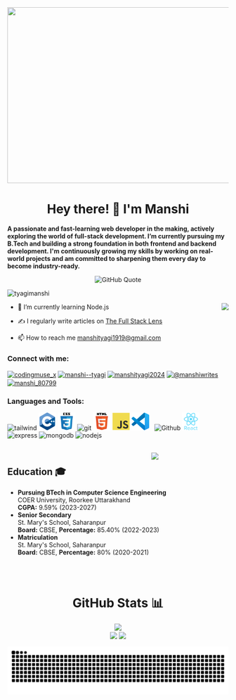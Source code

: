 <!-- ![logo](https://github.com/TyagiManshi/TyagiManshi/blob/main/GithubBanner.png) -->

<img src="https://github.com/Anmol-Baranwal/Cool-GIFs-For-GitHub/assets/74038190/0c7eb6ed-663b-4ce4-bfbd-18239a38ba1b" width="900" height="400">

<h1 align="center">Hey there! 👋 I'm Manshi</h1>

**A passionate and fast-learning web developer in the making, actively exploring the world of full-stack development. I’m currently pursuing my B.Tech and building a strong foundation in both frontend and backend development. I'm continuously growing my skills by working on real-world projects and am committed to sharpening them every day to become industry-ready.**

<p align="center">
  <img src="https://quotes-github-readme.vercel.app/api?type=horizontal&theme=tokyonight" alt="GitHub Quote">
</p>
<p align="left"> <img src="https://komarev.com/ghpvc/?username=tyagimanshi&label=Profile%20views&color=0e75b6&style=flat" alt="tyagimanshi" /> </p>

<img align="right" src="https://github.com/Anmol-Baranwal/Cool-GIFs-For-GitHub/assets/74038190/ad50585b-2e08-4f45-9836-9bb6d67e2a86" height="300">


- 🌱 I’m currently learning Node.js
  
- ✍️ I regularly write articles on [The Full Stack Lens](https://thefullstacklens.hashnode.dev/)

- 📫 How to reach me manshityagi1919@gmail.com

<!-- - 📄 Know about my experiences [Resume](https://drive.google.com/file/d/1l4XedV4tMNFPAoi8jZwpvIjoGpZfagHV/view?usp=sharing) -->

<h3 align="left">Connect with me:</h3>
<p align="left">
<a href="https://twitter.com/codingmuse_x" target="blank"><img align="center" src="https://raw.githubusercontent.com/rahuldkjain/github-profile-readme-generator/master/src/images/icons/Social/twitter.svg" alt="codingmuse_x" height="30" width="40" /></a>
<a href="https://linkedin.com/in/manshi--tyagi" target="blank"><img align="center" src="https://raw.githubusercontent.com/rahuldkjain/github-profile-readme-generator/master/src/images/icons/Social/linked-in-alt.svg" alt="manshi--tyagi" height="30" width="40" /></a>
<a href="https://www.leetcode.com/manshityagi2024" target="blank"><img align="center" src="https://raw.githubusercontent.com/rahuldkjain/github-profile-readme-generator/master/src/images/icons/Social/leet-code.svg" alt="manshityagi2024" height="30" width="40" /></a>
<a href="https://hashnode.com/@manshiwrites" target="blank"><img align="center" src="https://img.icons8.com/?size=100&id=HnB8zGOh5xgd&format=png" alt="@manshiwrites" height="40" width="40" /></a>
<a href="https://discord.com/channels/@manshi_80799" target="blank"><img align="center" src="https://raw.githubusercontent.com/rahuldkjain/github-profile-readme-generator/master/src/images/icons/Social/discord.svg" alt="manshi_80799" height="40" width="40" /></a>
</p>

<h3 align="left">Languages and Tools:</h3>
<p align="left"> 
  <img src="https://img.icons8.com/?size=100&id=CIAZz2CYc6Kc&format=png&color=000000" alt="tailwind" width="40" height="40"/> 
  <img src="https://raw.githubusercontent.com/devicons/devicon/master/icons/cplusplus/cplusplus-original.svg" alt="cplusplus" width="40" height="40"/> 
  <img src="https://raw.githubusercontent.com/devicons/devicon/master/icons/css3/css3-original-wordmark.svg" alt="css3" width="40" height="40"/> 
  <img src="https://www.vectorlogo.zone/logos/git-scm/git-scm-icon.svg" alt="git" width="40" height="40"/> 
  <img src="https://raw.githubusercontent.com/devicons/devicon/master/icons/html5/html5-original-wordmark.svg" alt="html5" width="40" height="40"/> 
  <img src="https://raw.githubusercontent.com/devicons/devicon/master/icons/javascript/javascript-original.svg" alt="javascript" width="40" height="40"/> 
  <img  src="https://raw.githubusercontent.com/devicons/devicon/1119b9f84c0290e0f0b38982099a2bd027a48bf1/icons/vscode/vscode-original.svg" alt="VSCode" width="40" height="40"/>  &nbsp;
  <img  src="https://github.com/CyrisXD/CyrisXD/raw/master/assets/Github.png" width="40" height="40" alt="Github"/>  
  <img src="https://raw.githubusercontent.com/devicons/devicon/master/icons/react/react-original-wordmark.svg" alt="react" width="40" height="40"/> 
  <img src="https://img.icons8.com/?size=100&id=WNoJgbzDr3i2&format=png&color=060606" alt="express" width="40" height="40"/>  
  <img src="https://img.icons8.com/?size=100&id=8rKdRqZFLurS&format=png&color=000000" alt="mongodb" width="40" height="40"/> 
  <img src="https://img.icons8.com/?size=100&id=hsPbhkOH4FMe&format=png&color=00AB1A" alt="nodejs" width="40" height="40"/>
</p>

<br>

<img align="right" width="35%" src="https://owlbertsio-resized.s3.amazonaws.com/Popper.psd.full.png">

<p align="left">
  
<h2> Education 🎓  </h2> 

- **Pursuing BTech in Computer Science Engineering**  
  COER University, Roorkee Uttarakhand  
  **CGPA:** 9.59% (2023-2027)  
- **Senior Secondary**  
  St. Mary's School, Saharanpur  
  **Board:** CBSE, **Percentage:** 85.40% (2022-2023)  
- **Matriculation**  
  St. Mary's School, Saharanpur  
  **Board:** CBSE, **Percentage:** 80% (2020-2021)  

</p>

<br>
<br>

<div align="center">
  
<h1> GitHub Stats 📊 </h1>

<img src="https://github-readme-stats.vercel.app/api/top-langs/?username=TyagiManshi&theme=github_dark_dimmed&hide_border=false&include_all_commits=false&count_private=false&layout=compact">
<br>
<img src="https://github-readme-stats.vercel.app/api?username=TyagiManshi&theme=github_dark_dimmed&hide_border=false&include_all_commits=false&count_private=false">
<img src="https://nirzak-streak-stats.vercel.app/?user=TyagiManshi&theme=github_dark_dimmed&hide_border=false">

</div>


![Snake animation](https://github.com/TyagiManshi/TyagiManshi/raw/output/snake.svg)
